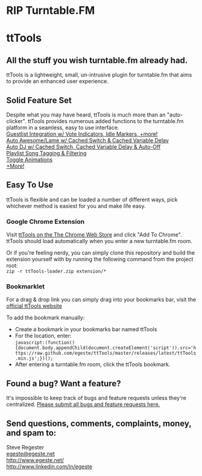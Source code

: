 # RIP Turntable.FM

# ttTools
## All the stuff you wish turntable.fm already had.

ttTools is a lightweight, small, un-intrusive plugin for turntable.fm that aims to provide an enhanced user experience. 

## Solid Feature Set
Despite what you may have heard, ttTools is much more than an "auto-clicker". ttTools provides numerous added functions to the turntable.fm platform in a seamless, easy to use interface.  
[Guestlist Integration w/ Vote Indicators, Idle Markers, +more!](http://tttools.egeste.net/features/guestlist)  
[Auto Awesome/Lame w/ Cached Switch & Cached Variable Delay](http://tttools.egeste.net/features/auto-awesome-lame)  
[Auto DJ w/ Cached Switch, Cached Variable Delay & Auto-Off](http://tttools.egeste.net/features/auto-dj)  
[Playlist Song Tagging & Filtering](http://tttools.egeste.net/features/tagging-filtering)  
[Toggle Animations](http://tttools.egeste.net/features/toggle-animations)  
[+More!](http://tttools.egeste.net/features/extras)  

## Easy To Use
ttTools is flexible and can be loaded a number of different ways, pick whichever method is easiest for you and make life easy.  
### Google Chrome Extension
Visit [ttTools on the The Chrome Web Store](https://chrome.google.com/webstore/detail/acbcngngbldcpfemhpibfjlmmlgohlmo) and click "Add To Chrome". ttTools should load automatically when you enter a new turntable.fm room.

Or if you're feeling nerdy, you can simply clone this repository and build the extension yourself with by running the following command from the project root:  
`zip -r ttTools-loader.zip extension/*`

### Bookmarklet
For a drag & drop link you can simply drag into your bookmarks bar, visit the [official ttTools website](http://tttools.egeste.net/)  

To add the bookmark manually:

*   Create a bookmark in your bookmarks bar named ttTools  
*   For the location, enter:  
        `javascript:(function(){document.body.appendChild(document.createElement('script')).src='https://raw.github.com/egeste/ttTools/master/releases/latest/ttTools.min.js';})();`  
*   After entering a turntable.fm room, click the ttTools bookmark.

## Found a bug? Want a feature?
It's impossible to keep track of bugs and feature requests unless they're centralized. [Please submit all bugs and feature requests here.](https://github.com/egeste/ttTools/issues)

## Send questions, comments, complaints, money, and spam to:
Steve Regester  
egeste@egeste.net  
http://www.egeste.net/  
http://www.linkedin.com/in/egeste
